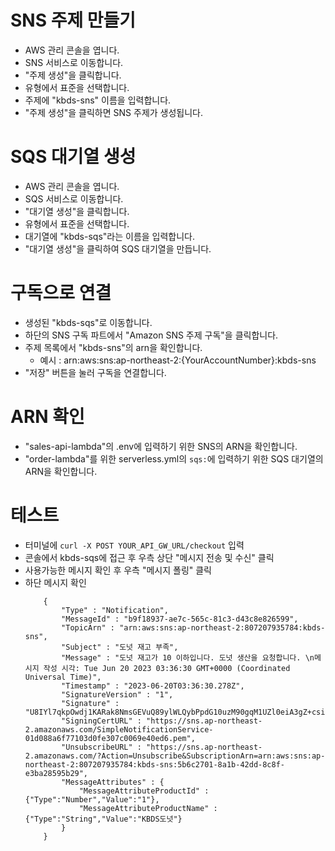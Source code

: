 # SNS 주제 만들기
- AWS 관리 콘솔을 엽니다.
- SNS 서비스로 이동합니다.
- "주제 생성"을 클릭합니다.
- 유형에서 표준을 선택합니다.
- 주제에 "kbds-sns" 이름을 입력합니다.
- "주제 생성"을 클릭하면 SNS 주제가 생성됩니다.

# SQS 대기열 생성
- AWS 관리 콘솔을 엽니다.
- SQS 서비스로 이동합니다.
- "대기열 생성"을 클릭합니다.
- 유형에서 표준을 선택합니다.
- 대기열에 "kbds-sqs"라는 이름을 입력합니다.
- "대기열 생성"을 클릭하여 SQS 대기열을 만듭니다.

# 구독으로 연결
- 생성된 "kbds-sqs"로 이동합니다.
- 하단의 SNS 구독 파트에서 "Amazon SNS 주제 구독"을 클릭합니다.
- 주제 목록에서 "kbds-sns"의 arn을 확인합니다.
    - 예시 : arn:aws:sns:ap-northeast-2:{YourAccountNumber}:kbds-sns
- "저장" 버튼을 눌러 구독을 연결합니다.


# ARN 확인
- "sales-api-lambda"의 .env에 입력하기 위한 SNS의 ARN을 확인합니다.
- "order-lambda"를 위한 serverless.yml의 `sqs:`에 입력하기 위한 SQS 대기열의 ARN을 확인합니다.

# 테스트
- 터미널에 `curl -X POST YOUR_API_GW_URL/checkout` 입력
- 콘솔에서 kbds-sqs에 접근 후 우측 상단 "메시지 전송 및 수신" 클릭
- 사용가능한 메시지 확인 후 우측 "메시지 폴링" 클릭
- 하단 메시지 확인
    ```
        {
            "Type" : "Notification",
            "MessageId" : "b9f18937-ae7c-565c-81c3-d43c8e826599",
            "TopicArn" : "arn:aws:sns:ap-northeast-2:807207935784:kbds-sns",
            "Subject" : "도넛 재고 부족",
            "Message" : "도넛 재고가 10 이하입니다. 도넛 생산을 요청합니다. \n메시지 작성 시각: Tue Jun 20 2023 03:36:30 GMT+0000 (Coordinated Universal Time)",
            "Timestamp" : "2023-06-20T03:36:30.278Z",
            "SignatureVersion" : "1",
            "Signature" : "U8IYl7qkpOwdj1KARak8NmsGEVuQ89ylWLQybPpdG10uzM90gqM1UZl0eiA3gZ+csiPNYALHa6IBL6MaYgTmOwX56AUjZdpryA0zD+yzmU/5lJ9hGIgYm18QgNV8QoVi/flAjMAvc6HxtpUBRrouSA+QXvqHoTvXGvE+W3QJknk0lALA6Bs7Mm/BFPDQ+3I7ybu0pCIldBqssUc6qLAl3GXkdqd/UrnwOdnogXg1aeDeVa31ljd3/zkGNPJ1FqTcdvFX8Jd3hkyd0Hwi9XMD74KLZSSOsREBZlUY1v0Mn9GwUdq4/X+dNFEj42OHxiTMYEblv5Snpmn+wC4fCv19mg==",
            "SigningCertURL" : "https://sns.ap-northeast-2.amazonaws.com/SimpleNotificationService-01d088a6f77103d0fe307c0069e40ed6.pem",
            "UnsubscribeURL" : "https://sns.ap-northeast-2.amazonaws.com/?Action=Unsubscribe&SubscriptionArn=arn:aws:sns:ap-northeast-2:807207935784:kbds-sns:5b6c2701-8a1b-42dd-8c8f-e3ba28595b29",
            "MessageAttributes" : {
                "MessageAttributeProductId" : {"Type":"Number","Value":"1"},
                "MessageAttributeProductName" : {"Type":"String","Value":"KBDS도넛"}
            }
        }
    ```